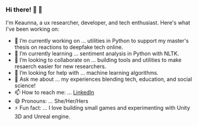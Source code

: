 ### Hi there! 👋 👋 
I'm Keaunna, a ux researcher, developer, and tech enthusiast. Here's what I've been working on: 

- 🔭 I’m currently working on ... utilities in Python to support my master's thesis on reactions to deepfake tech online.
- 🌱 I’m currently learning ... sentiment analysis in Python with NLTK. 
- 👯 I’m looking to collaborate on ... building tools and utilities to make resaerch easier for new researchers. 
- 🤔 I’m looking for help with ... machine learning algorithms. 
- 💬 Ask me about ... my experiences blending tech, education, and social science! 
- 📫 How to reach me: ... [LinkedIn](https://www.linkedin.com/in/keaunnacleveland/)
- 😄 Pronouns: ... She/Her/Hers
- ⚡ Fun fact: ... I love building small games and experimenting with Unity 3D and Unreal engine.
